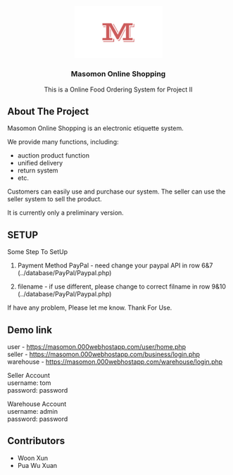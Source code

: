 <!-- PROJECT LOGO -->
<br />
<p align="center">
  <a href="https://github.com/fireun/Masomon-Online-Shopping">
    <img src="images/seller.png" alt="Logo" width="200" >
  </a>

  <h3 align="center">Masomon Online Shopping</h3>

  <p align="center">
    This is a Online Food Ordering System for Project II
  </p>
</p>


  
<!-- ABOUT THE PROJECT -->
## About The Project

Masomon Online Shopping is an electronic etiquette system. 

We provide many functions, including:
- auction product function
- unified delivery
- return system
- etc.

Customers can easily use and purchase our system. The seller can use the seller system to sell the product.

It is currently only a preliminary version.


## SETUP
Some Step To SetUp 

1) Payment Method PayPal - need change your paypal API in row 6&7 (../database/PayPal/Paypal.php) 

2) filename - if use different, please change to correct filname in row 9&10 (../database/PayPal/Paypal.php)

If have any problem, Please let me know. Thank For Use.


## Demo link

user -  https://masomon.000webhostapp.com/user/home.php </br>
seller - https://masomon.000webhostapp.com/business/login.php </br>
warehouse - https://masomon.000webhostapp.com/warehouse/login.php </br>

Seller Account </br>
username: tom </br>
password: password </br>

Warehouse Account </br>
username: admin </br>
password: password </br>


## Contributors
  - Woon Xun
  - Pua Wu Xuan
